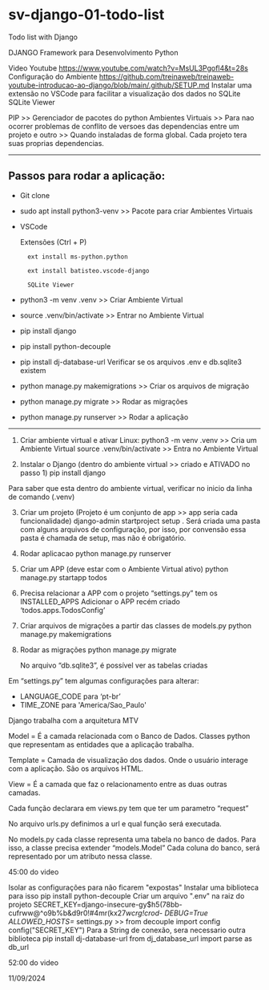 # sv-django-01-todo-list
Todo list with Django


DJANGO
Framework para Desenvolvimento Python


Video Youtube
	https://www.youtube.com/watch?v=MsUL3Pgofl4&t=28s
Configuração do Ambiente
https://github.com/treinaweb/treinaweb-youtube-introducao-ao-django/blob/main/.github/SETUP.md
Instalar uma extensão no VSCode para facilitar a visualização dos dados no SQLite
	SQLite Viewer

PIP >> Gerenciador de pacotes do python
Ambientes Virtuais >> Para nao ocorrer problemas de conflito de versoes das dependencias entre um projeto e outro >> Quando instaladas de forma global.
Cada projeto tera suas proprias dependencias.
	
--------------------------------------------------------
Passos para rodar a aplicação:
--------------------------------------------------------
- Git clone
- sudo apt install python3-venv			>> Pacote para criar Ambientes Virtuais
- VSCode
  
	Extensões (Ctrl + P)

		ext install ms-python.python
  
		ext install batisteo.vscode-django
  
		SQLite Viewer
  
- python3 -m venv .venv 				>> Criar Ambiente Virtual
- source .venv/bin/activate 			>> Entrar no Ambiente Virtual
- pip install django
- pip install python-decouple
- pip install dj-database-url
Verificar se os arquivos .env e db.sqlite3 existem
- python manage.py makemigrations		>> Criar os arquivos de migração
- python manage.py migrate				>> Rodar as migrações
- python manage.py runserver			>> Rodar a aplicação

--------------------------------------------------------


1) Criar ambiente virtual e ativar
Linux:
		python3 -m venv .venv         >> Cria um Ambiente Virtual
		source .venv/bin/activate     >> Entra no Ambiente Virtual

2) Instalar o Django (dentro do ambiente virtual >> criado e ATIVADO no passo 1)
	pip install django

Para saber que esta dentro do ambiente virtual, verificar no inicio da linha de comando (.venv)

	
3) Criar um projeto (Projeto é um conjunto de app >> app seria cada funcionalidade)
	django-admin startproject setup .
Será criada uma pasta com alguns arquivos de configuração, por isso, por convensão essa pasta é chamada de setup, mas não é obrigatório.
	
4) Rodar aplicacao
	python manage.py runserver

5) Criar um APP (deve estar com o Ambiente Virtual ativo)
	python manage.py startapp todos

6) Precisa relacionar a APP com o projeto
“settings.py” tem os INSTALLED_APPS
Adicionar o APP recém criado
‘todos.apps.TodosConfig’

7) Criar arquivos de migrações a partir das classes de models.py
	python manage.py makemigrations

8) Rodar as migrações
	python manage.py migrate

    No arquivo “db.sqlite3”, é possível ver as tabelas criadas






Em “settings.py” tem algumas configurações para alterar:
- LANGUAGE_CODE para ‘pt-br’
- TIME_ZONE para 'America/Sao_Paulo'


Django trabalha com a arquitetura MTV

Model = É a camada relacionada com o Banco de Dados. Classes python que representam as entidades que a aplicação trabalha.

Template = Camada de visualização dos dados. Onde o usuário interage com a aplicação. São os arquivos HTML.

View = É a camada que faz o relacionamento entre as duas outras camadas.


Cada função declarara em views.py tem que ter um parametro “request”

No arquivo urls.py definimos a url e qual função será executada.

No models.py cada classe representa uma tabela no banco de dados.
Para isso, a classe precisa extender “models.Model”
Cada coluna do banco, será representado por um atributo nessa classe.


45:00 do video

Isolar as configurações para não ficarem "expostas"
    Instalar uma biblioteca para isso
        pip install python-decouple
    Criar um arquivo ".env" na raiz do projeto
        SECRET_KEY=django-insecure-gy$h5(78bb-cufrww@^o9b%b&d9r0!#4mr(kx27*wcrg!crod-
        DEBUG=True
        ALLOWED_HOSTS=*
    settings.py >> from decouple import config
    config("SECRET_KEY")
    Para a String de conexão, sera necessario outra biblioteca
        pip install dj-database-url
    from dj_database_url import parse as db_url

52:00 do video

11/09/2024